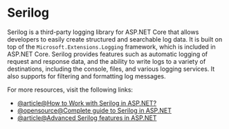 # Serilog

Serilog is a third-party logging library for ASP.NET Core that allows developers to easily create structured and searchable log data. It is built on top of the `Microsoft.Extensions.Logging` framework, which is included in ASP.NET Core. Serilog provides features such as automatic logging of request and response data, and the ability to write logs to a variety of destinations, including the console, files, and various logging services. It also supports for filtering and formatting log messages.

For more resources, visit the following links:

- [@article@How to Work with Serilog in ASP.NET?](https://www.codeguru.com/dotnet/serilog-c-sharp/)
- [@opensource@Complete guide to Serilog in ASP.NET](https://github.com/serilog/serilog-aspnetcore)
- [@article@Advanced Serilog features in ASP.NET](https://www.infoworld.com/article/3624022/how-to-use-advanced-serilog-features-in-aspnet-core-mvc.html)
